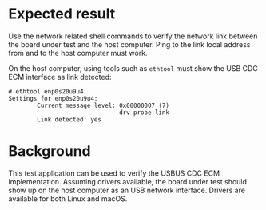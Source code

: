 Expected result
===============

Use the network related shell commands to verify the network link between the
board under test and the host computer. Ping to the link local address from and
to the host computer must work.

On the host computer, using tools such as `ethtool` must show the USB CDC ECM
interface as link detected:

```
# ethtool enp0s20u9u4
Settings for enp0s20u9u4:
        Current message level: 0x00000007 (7)
                               drv probe link
        Link detected: yes
```

Background
==========

This test application can be used to verify the USBUS CDC ECM implementation.
Assuming drivers available, the board under test should show up on the host
computer as an USB network interface. Drivers are available for both Linux and
macOS.
